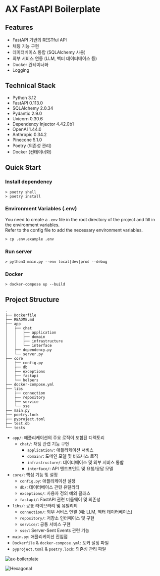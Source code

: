 # AX FastAPI Boilerplate
## Features
- FastAPI 기반의 RESTful API
- 채팅 기능 구현
- 데이터베이스 통합 (SQLAlchemy 사용)
- 외부 서비스 연동 (LLM, 벡터 데이터베이스 등)
- Docker 컨테이너화
- Logging 

## Technical Stack
- Python 3.12
- FastAPI 0.113.0
- SQLAlchemy 2.0.34
- Pydantic 2.9.0
- Uvicorn 0.30.6
- Dependency Injector 4.42.0b1
- OpenAI 1.44.0
- Anthropic 0.34.2
- Pinecone 5.1.0
- Poetry (의존성 관리)
- Docker (컨테이너화)

## Quick Start
### Install dependency
```shell
> poetry shell
> poetry install
```
### Environment Variables (.env)
You need to create a `.env` file in the root directory of the project and fill in the environment variables.\
Refer to the config file to add the necessary environment variables.
```shell
> cp .env.example .env
```
### Run server
```shell
> python3 main.py --env local|dev|prod --debug
```
### Docker
```shell
> docker-compose up --build
```

## Project Structure

```
.
├── Dockerfile
├── README.md
├── app
│   ├── chat
│   │   ├── application
│   │   ├── domain
│   │   ├── infrastructure
│   │   └── interface
│   ├── dependency.py
│   └── server.py
├── core
│   ├── config.py
│   ├── db
│   ├── exceptions
│   ├── fastapi
│   └── helpers
├── docker-compose.yml
├── libs
│   ├── connection
│   ├── repository
│   ├── service
│   └── sse
├── main.py
├── poetry.lock
├── pyproject.toml
├── test.db
└── tests
```

- `app/`: 애플리케이션의 주요 로직이 포함된 디렉토리
  - `chat/`: 채팅 관련 기능 구현
    - `application/`: 애플리케이션 서비스
    - `domain/`: 도메인 모델 및 비즈니스 로직
    - `infrastructure/`: 데이터베이스 및 외부 서비스 통합
    - `interface/`: API 엔드포인트 및 요청/응답 모델
- `core/`: 핵심 기능 및 설정
  - `config.py`: 애플리케이션 설정
  - `db/`: 데이터베이스 관련 유틸리티
  - `exceptions/`: 사용자 정의 예외 클래스
  - `fastapi/`: FastAPI 관련 미들웨어 및 의존성
- `libs/`: 공통 라이브러리 및 유틸리티
  - `connection/`: 외부 서비스 연결 (예: LLM, 벡터 데이터베이스)
  - `repository/`: 저장소 인터페이스 및 구현
  - `service/`: 공통 서비스 구현
  - `sse/`: Server-Sent Events 관련 기능
- `main.py`: 애플리케이션 진입점
- `Dockerfile` & `docker-compose.yml`: 도커 설정 파일
- `pyproject.toml` & `poetry.lock`: 의존성 관리 파일

![ax-boilerplate](https://github.com/user-attachments/assets/a84650f2-045f-4edf-ad9b-647a3331f04f)

![Hexagonal](https://github.com/user-attachments/assets/3ef7020b-3a03-4d85-8302-420e8bbffdb0)
